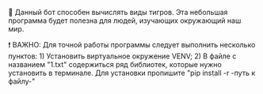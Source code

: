 🐅 Данный бот способен вычислять виды тигров. Эта небольшая программа будет полезна для людей, изучающих окружающий наш мир.

❗ ВАЖНО: Для точной работы программы следует выполнить несколько пунктов: 1) Установить виртуальное окружение VENV; 2) В файле с названием "1.txt" содержиться ряд библиотек, которые нужно установить в терминале. Для установки пропишите "pip install -r -путь к файлу-"
